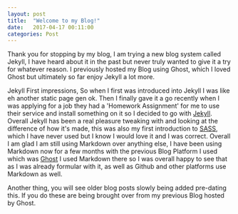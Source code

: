 ```yaml
---
layout: post
title:  "Welcome to my Blog!"
date:   2017-04-17 00:11:00
categories: Post
---
```


Thank you for stopping by my blog, I am trying a new blog system called Jekyll, I have heard about it in the past but never truly wanted to give it a try for whatever reason. I previously hosted my Blog using Ghost, which I loved Ghost but ultimately so far enjoy Jekyll a lot more. 


Jekyll First impressions, So when I first was introduced into Jekyll I was like eh another static page gen ok. Then I finally gave it a go recently when I was applying for a job they had a 'Homework Assignment' for me to use their service and install something on it so I decided to go with [Jekyll][jek]. Overall Jekyll has been a real pleasure tweaking with and looking at the difference of how it's made, this was also my first introduction to [SASS][SASS], which I have never used but I know I would love it and I was correct. Overall I am glad I am still using Markdown over anything else, I have been using Markdown now for a few months with the previous Blog Platform I used which was [Ghost][Ghost] I used Markdown there so I was overall happy to see that as I was already formular with it, as well as Github and other platforms use Markdown as well. 

Another thing, you will see older blog posts slowly being added pre-dating this. If you do these are being brought over from my previous Blog hosted by Ghost.

[Ghost]: https://Ghost.org
[SASS]:  http://sass-lang.com/
[jek]:   https://jekyllrb.com